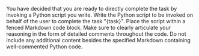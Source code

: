 You have decided that you are ready to directly complete the task by invoking a Python script you write. Write the Python script to be invoked on behalf of the user to complete the task "{task}". Place the script within a fenced Markdown code block. Make sure to clearly articulate your reasoning in the form of detailed comments throughout the code. Do not include any additional content besides the specified Markdown containing well-commented Python code.